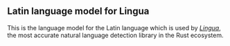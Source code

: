 ## Latin language model for Lingua

This is the language model for the Latin language which is used by 
[*Lingua*](https://github.com/pemistahl/lingua-rs), 
the most accurate natural language detection library in the Rust ecosystem.